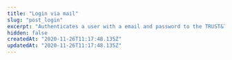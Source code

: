 ```yaml
---
title: "Login via mail"
slug: "post_login"
excerpt: "Authenticates a user with a email and password to the TRUST&TRACE system. To read about how to use the returned token, have a look at the [example section](#login-and-receive-a-jwt-token)"
hidden: false
createdAt: "2020-11-26T11:17:48.135Z"
updatedAt: "2020-11-26T11:17:48.135Z"
---
```


